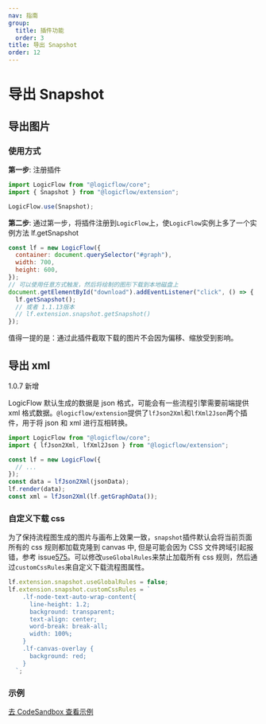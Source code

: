 ```yaml
---
nav: 指南
group:
  title: 插件功能
  order: 3
title: 导出 Snapshot
order: 12
---
```


# 导出 Snapshot

## 导出图片

### 使用方式

**第一步**: 注册插件

```jsx | purex | pure
import LogicFlow from "@logicflow/core";
import { Snapshot } from "@logicflow/extension";

LogicFlow.use(Snapshot);
```

**第二步**:
通过第一步，将插件注册到`LogicFlow`上，使`LogicFlow`实例上多了一个实例方法 lf.getSnapshot

```jsx | purex | pure
const lf = new LogicFlow({
  container: document.querySelector("#graph"),
  width: 700,
  height: 600,
});
// 可以使用任意方式触发，然后将绘制的图形下载到本地磁盘上
document.getElementById("download").addEventListener("click", () => {
  lf.getSnapshot();
  // 或者 1.1.13版本
  // lf.extension.snapshot.getSnapshot()
});
```

值得一提的是：通过此插件截取下载的图片不会因为偏移、缩放受到影响。

## 导出 xml

1.0.7 新增

LogicFlow 默认生成的数据是 json 格式，可能会有一些流程引擎需要前端提供 xml 格式数据。`@logicflow/extension`提供了`lfJson2Xml`和`lfXml2Json`两个插件，用于将 json 和 xml 进行互相转换。

```jsx | purex | pure
import LogicFlow from "@logicflow/core";
import { lfJson2Xml, lfXml2Json } from "@logicflow/extension";

const lf = new LogicFlow({
  // ...
});
const data = lfJson2Xml(jsonData);
lf.render(data);
const xml = lfJson2Xml(lf.getGraphData());
```

### 自定义下载 css

为了保持流程图生成的图片与画布上效果一致，`snapshot`插件默认会将当前页面所有的 css 规则都加载克隆到 canvas 中, 但是可能会因为 CSS 文件跨域引起报错，参考 issue[575](https://github.com/didi/LogicFlow/issues/575)。可以修改`useGlobalRules`来禁止加载所有 css 规则，然后通过`customCssRules`来自定义下载流程图属性。

```jsx | pure
lf.extension.snapshot.useGlobalRules = false;
lf.extension.snapshot.customCssRules = `
    .lf-node-text-auto-wrap-content{
      line-height: 1.2;
      background: transparent;
      text-align: center;
      word-break: break-all;
      width: 100%;
    }
    .lf-canvas-overlay {
      background: red;
    }
  `;
```

### 示例

<a href="https://codesandbox.io/embed/logicflow-base21-o3vqi?fontsize=14&hidenavigation=1&theme=dark&view=preview" target="_blank"> 去 CodeSandbox 查看示例</a>
